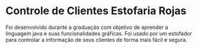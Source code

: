 # Controle de Clientes Estofaria Rojas

Foi desenvolvido durante a graduação com objetivo de aprender a linguagem java e suas funcionalidades gráficas. Foi usado por um estofador para controlar a informação de seus clientes de forma mais fácil e segura.